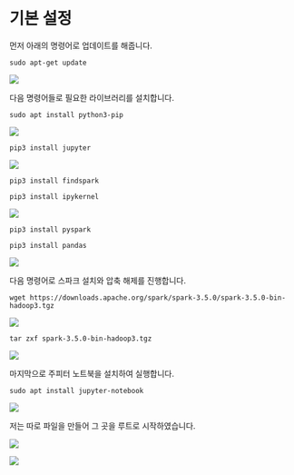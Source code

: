 # 기본 설정


먼저 아래의 명령어로 업데이트를 해줍니다.

```
sudo apt-get update
```

![](./image/Pysaprk-1.png)

다음 명령어들로 필요한 라이브러리를 설치합니다.

```
sudo apt install python3-pip
```
![](./image/Pysaprk-2.png)
```
pip3 install jupyter
```
![](./image/Pysaprk-3.png)
```
pip3 install findspark
```
```
pip3 install ipykernel
```
![](./image/Pysaprk-4.png)
```
pip3 install pyspark
```
```
pip3 install pandas
```
![](./image/Pysaprk-5.png)

다음 명령어로 스파크 설치와 압축 해제를 진행합니다.
```
wget https://downloads.apache.org/spark/spark-3.5.0/spark-3.5.0-bin-hadoop3.tgz
```
![](./image/Pysaprk-6.png)

```
tar zxf spark-3.5.0-bin-hadoop3.tgz
```
![](./image/Pysaprk-7.png)

마지막으로 주피터 노트북을 설치하여 실행합니다.

```
sudo apt install jupyter-notebook
```
![](./image/Pysaprk-8.png)

저는 따로 파일을 만들어 그 곳을 루트로 시작하였습니다.

![](./image/Pysaprk-9.png)

![](./image/Pysaprk-10.png)

